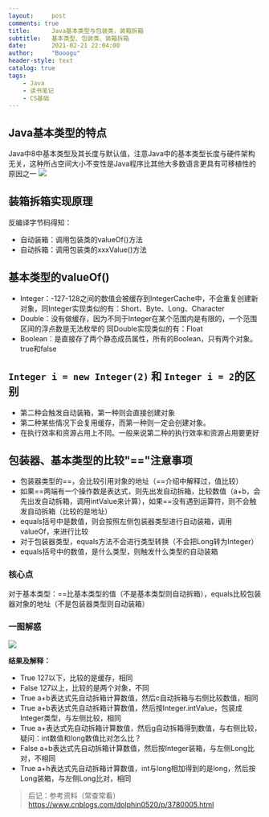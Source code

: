 ```yaml
---
layout:     post
comments: true
title:      Java基本类型与包装类，装箱拆箱
subtitle:   基本类型、包装类、装箱拆箱
date:       2021-02-21 22:04:00
author:     "Booogu"
header-style: text
catalog: true
tags:
    - Java
    - 读书笔记
    - CS基础
---
```


## Java基本类型的特点
Java中8中基本类型及其长度与默认值，注意Java中的基本类型长度与硬件架构无关，这种所占空间大小不变性是Java程序比其他大多数语言更具有可移植性的原因之一
![](http://booogu.top/img/in-post/java-primiteive-type.jpg)


## 装箱拆箱实现原理
反编译字节码得知：
- 自动装箱：调用包装类的valueOf()方法
- 自动拆箱：调用包装类的xxxValue()方法

## 基本类型的valueOf()
- Integer：-127-128之间的数值会被缓存到IntegerCache中，不会重复创建新对象，同Integer实现类似的有：Short、Byte、Long、Character
- Double：没有做缓存，因为不同于Integer在某个范围内是有限的，一个范围区间的浮点数是无法枚举的
同Double实现类似的有：Float
- Boolean：是直接存了两个静态成员属性，所有的Boolean，只有两个对象。true和false

## `Integer i = new Integer(2)` 和 `Integer i = 2`的区别
- 第二种会触发自动装箱，第一种则会直接创建对象
- 第二种某些情况下会复用缓存，而第一种则一定会创建对象。
- 在执行效率和资源占用上不同。一般来说第二种的执行效率和资源占用要更好


## 包装器、基本类型的比较"=="注意事项
- 包装器类型的==，会比较引用对象的地址（==介绍中解释过，值比较）
- 如果==两端有一个操作数是表达式，则先出发自动拆箱，比较数值（a+b，会先出发自动拆箱，调用intValue来计算），如果==没有遇到运算符，则不会触发自动拆箱（比较的是地址）
- equals括号中是数值，则会按照左侧包装器类型进行自动装箱，调用valueOf，来进行比较
- 对于包装器类型，equals方法不会进行类型转换（不会把Long转为Integer）
- equals括号中的数值，是什么类型，则触发什么类型的自动装箱

### 核心点
对于基本类型：==比基本类型的值（不是基本类型则自动拆箱），equals比较包装器对象的地址（不是包装器类型则自动装箱）

### 一图解惑

![](http://booogu.top/img/in-post/java-primiteive-type.jpg)

**结果及解释：**
- True 	127以下，比较的是缓存，相同
- False	127以上，比较的是两个对象，不同
- True	a+b表达式先自动拆箱计算数值，然后c自动拆箱与右侧比较数值，相同
- True	a+b表达式先自动拆箱计算数值，然后按Integer.intValue，包装成Integer类型，与左侧比较，相同
- True	a+表达式先自动拆箱计算数值，然后g自动拆箱得到数值，与右侧比较，疑问：int数值和long数值比对怎么比？
- False	a+b表达式先自动拆箱计算数值，然后按Integer装箱，与左侧Long比对，不相同
- True	a+h表达式先自动拆箱计算数值，int与long相加得到的是long，然后按Long装箱，与左侧Long比对，相同


> 后记：参考资料（常查常看）
https://www.cnblogs.com/dolphin0520/p/3780005.html

